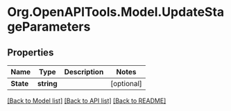 # Org.OpenAPITools.Model.UpdateStageParameters

## Properties

Name | Type | Description | Notes
------------ | ------------- | ------------- | -------------
**State** | **string** |  | [optional] 

[[Back to Model list]](../README.md#documentation-for-models) [[Back to API list]](../README.md#documentation-for-api-endpoints) [[Back to README]](../README.md)

